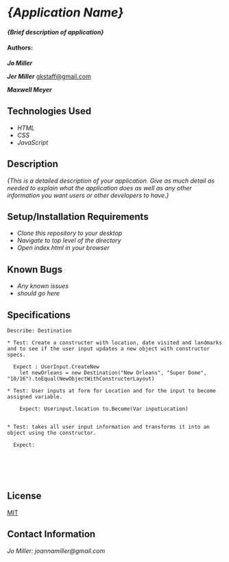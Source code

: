 # _{Application Name}_

#### _{Brief description of application}_

#### Authors:
_**Jo Miller**_

_**Jer Miller**_ <gkstaff@gmail.com>

_**Maxwell Meyer**_ 

## Technologies Used

* _HTML_
* _CSS_
* _JavaScript_

## Description

_{This is a detailed description of your application. Give as much detail as needed to explain what the application does as well as any other information you want users or other developers to have.}_

## Setup/Installation Requirements

* _Clone this repository to your desktop_
* _Navigate to top level of the directory_
* _Open index.html in your browser_

## Known Bugs

* _Any known issues_
* _should go here_


## Specifications
```
Describe: Destination

* Test: Create a constructer with location, date visited and landmarks and to see if the user input updates a new object with constructor specs.

  Expect : UserInput.CreateNew
    let newOrleans = new Destination("New Orleans", "Super Dome", "10/16").toEqual(NewObjectWithConstructerLayout)

* Test: User inputs at form for Location and for the input to become assigned variable.

    Expect: Userinput.location to.Become(Var inputLocation)


* Test: takes all user input information and transforms it into an object using the constructor.

  Expect: 

  




```


## License

[MIT](LICENSE.txt)

## Contact Information

_Jo Miller: joannamiller@gmail.com_



